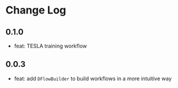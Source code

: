 # Change Log

## 0.1.0
* feat: TESLA training workflow


## 0.0.3
* feat: add `DFlowBuilder` to build workflows in a more intuitive way